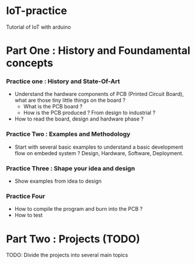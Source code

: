 # IoT-practice

Tutorial of IoT with arduino

# Part One : History and Foundamental concepts

### Practice one : History and State-Of-Art
* Understand the hardware components of PCB (Printed Circuit Board), what are those tiny little things on the board ?
    * What is the PCB board ?
    * How is the PCB produced ? From design to industrial ?
* How to read the board, design and hardware phase ?

### Practice Two : Examples and Methodology
* Start with several basic examples to understand a basic development flow on embeded system ? Design, Hardware, Software, Deployment.

### Practice Three :  Shape your idea and design
* Show examples from idea to design 

### Practice Four
* How to compile the program and burn into the PCB ?
* How to test

# Part Two : Projects (TODO)

TODO: Divide the projects into several main topics 
